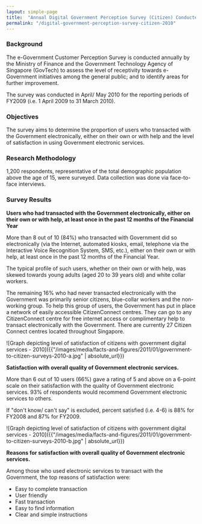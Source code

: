 ```yaml
---
layout: simple-page
title:  "Annual Digital Government Perception Survey (Citizen) Conducted in 2010"
permalink: "/digital-government-perception-survey-citizen-2010"
---
```


### **Background**

The e-Government Customer Perception Survey is conducted annually by the Ministry of Finance and the Government Technology Agency of Singapore (GovTech) to assess the level of receptivity towards e-Government initiatives among the general public; and to identify areas for further improvement.

The survey was conducted in April/ May 2010 for the reporting periods of FY2009 (i.e. 1 April 2009 to 31 March 2010).

### **Objectives**

The survey aims to determine the proportion of users who transacted with the Government electronically, either on their own or with help and the level of satisfaction in using Government electronic services.

### **Research Methodology**

1,200 respondents, representative of the total demographic population above the age of 15, were surveyed. Data collection was done via face-to-face interviews.

### **Survey Results**

**Users who had transacted with the Government electronically, either on their own or with help, at least once in the past 12 months of the Financial Year**

More than 8 out of 10 (84%) who transacted with Government did so electronically (via the Internet, automated kiosks, email, telephone via the Interactive Voice Recognition System, SMS, etc.), either on their own or with help, at least once in the past 12 months of the Financial Year.

The typical profile of such users, whether on their own or with help, was skewed towards young adults (aged 20 to 39 years old) and white collar workers.

The remaining 16% who had never transacted electronically with the Government was primarily senior citizens, blue-collar workers and the non-working group. To help this group of users, the Government has put in place a network of easily accessible CitizenConnect centres. They can go to any CitizenConnect centre for free internet access or complimentary help to transact electronically with the Government. There are currently 27 Citizen Connect centres located throughout Singapore.

![Graph depicting level of satisfaction of citizens with government digital services - 2010]({{"/images/media/facts-and-figures/2011/01/government-to-citizen-surveys-2010-a.jpg" | absolute_url}})

**Satisfaction with overall quality of Government electronic services.**

More than 6 out of 10 users (66%) gave a rating of 5 and above on a 6-point scale on their satisfaction with the quality of Government electronic services. 93% of respondents would recommend Government electronic services to others.

If "don't know/ can't say" is excluded, percent satisfied (i.e. 4-6) is 88% for FY2008 and 87% for FY2009.

![Graph depicting level of satisfaction of citizens with government digital services - 2010]({{"/images/media/facts-and-figures/2011/01/government-to-citizen-surveys-2010-b.jpg" | absolute_url}})

**Reasons for satisfaction with overall quality of Government electronic services.**

Among those who used electronic services to transact with the Government, the top reasons of satisfaction were:

* Easy to complete transaction
* User friendly
* Fast transaction
* Easy to find information
* Clear and simple instructions
